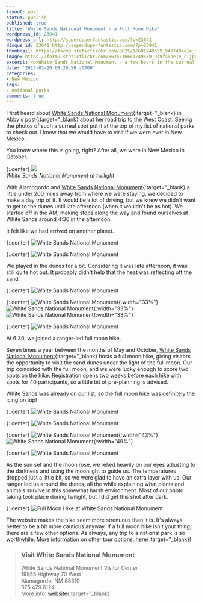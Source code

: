 ```yaml
---
layout: post
status: publish
published: true
title: 'White Sands National Monument - a Full Moon Hike'
wordpress_id: 23041
wordpress_url: http://superduperfantastic.com/?p=23041
disqus_id: 23041 http://superduperfantastic.com/?p=23041
thumbnail: https://farm9.staticflickr.com/8625/16681749359_949f40ae1e_q.jpg
image: https://farm9.staticflickr.com/8625/16681749359_949f40ae1e_c.jpg
excerpt: <p>White Sands National Monument - a few hours in the surreal surroundings of sand dunes in Alamogordo, New Mexico, and a full moon hike!</p>
date: '2015-03-20 08:20:50 -0700'
categories:
- New Mexico
tags:
- national parks
comments: true
---
```

I first heard about [White Sands National Monument](http://www.nps.gov/whsa/index.htm "White Sands National Monument"){:target="_blank} in [Abby's post](http://www.ageektragedy.net/road-trip-part-one/ "A Geek Tragedy: Road Trip, Part One"){:target="_blank} about her road trip to the West Coast. Seeing the photos of such a surreal spot put it at the top of my list of national parks to check out. I knew that we would have to visit if we were ever in New Mexico.

You know where this is going, right? After all, we were in New Mexico in October.

{:.center}
![](https://farm6.staticflickr.com/5609/15608590115_057135c05a_c.jpg)  
_White Sands National Monument at twilight_

With Alamogordo and [White Sands National Monument](http://www.nps.gov/whsa/index.htm "White Sands National Monument"){:target="_blank} a little under 200 miles away from where we were staying, we decided to make a day trip of it. It would be a lot of driving, but we knew we didn't want to get to the dunes until late afternoon (when it wouldn't be as hot). We started off in the AM, making stops along the way and found ourselves at White Sands around 4:30 in the afternoon.

It felt like we had arrived on another planet.

{:.center}
![White Sands National Monument](https://farm8.staticflickr.com/7591/16680267148_18ac83ba8e_c.jpg)  

{:.center}
![White Sands National Monument](https://farm9.staticflickr.com/8625/16681749359_949f40ae1e_c.jpg)

We played in the dunes for a bit. Considering it was late afternoon, it was still quite hot out. It probably didn't help that the heat was reflecting off the sand.

{:.center}
![White Sands National Monument](https://farm4.staticflickr.com/3953/15584868186_8feaa5401c_c.jpg)  

{:.center}
![White Sands National Monument](https://farm4.staticflickr.com/3939/15421914869_9a524fae71_m.jpg){:width="33%"} ![White Sands National Monument](https://farm4.staticflickr.com/3944/15608547995_7c060e708f_m.jpg){:width="33%"} ![White Sands National Monument](https://farm8.staticflickr.com/7640/16872567282_ea26ea6ddc_m.jpg){:width="33%"}  

{:.center}
![White Sands National Monument](https://farm4.staticflickr.com/3954/15609376962_e5b71aeb69_c.jpg)

At 6:30, we joined a ranger-led full moon hike.

Seven times a year between the months of May and October, [White Sands National Monument](http://www.nps.gov/whsa/index.htm "White Sands National Monument"){:target="_blank} hosts a full moon hike, giving visitors the opportunity to visit the sand dunes under the light of the full moon. Our trip coincided with the full moon, and we were lucky enough to score two spots on the hike. Registration opens two weeks before each hike with spots for 40 participants, so a little bit of pre-planning is advised.

White Sands was already on our list, so the full moon hike was definitely the icing on top!

{:.center}
![White Sands National Monument](https://farm6.staticflickr.com/5616/15421931429_71be92af76_c.jpg)  

{:.center}
![White Sands National Monument](https://farm6.staticflickr.com/5599/14988441343_6f2471e37d_c.jpg)  

{:.center}
![White Sands National Monument](https://farm8.staticflickr.com/7611/16247910123_4a5822e109.jpg){:width="43%"} ![White Sands National Monument](https://farm4.staticflickr.com/3936/15609407872_703aebf742.jpg){:width="49%"}  

{:.center}
![White Sands National Monument](https://farm6.staticflickr.com/5616/15609412312_289ab6381f_c.jpg)

As the sun set and the moon rose, we relied heavily on our eyes adjusting to the darkness and using the moonlight to guide us. The temperatures dropped just a little bit, so we were glad to have an extra layer with us. Our ranger led us around the dunes, all the while explaining what plants and animals survive in this somewhat harsh environment. Most of our photo taking took place during twilight, but I did get this shot after dark.

{:.center}
![Full Moon Hike at White Sands National Monument](https://farm6.staticflickr.com/5611/15584922576_43492b9956_c.jpg)

The website makes the hike seem more strenuous than it is. It's always better to be a bit more cautious anyway. If a full moon hike isn't your thing, there are a few other options. As always, any trip to a national park is so worthwhile. More information on other tour options: [here](http://www.nps.gov/whsa/planyourvisit/feesandreservations.htm){:target="_blank}!

>### Visit White Sands National Monument
>
>White Sands National Monument Visitor Center  
>19955 Highway 70 West  
>Alamagordo, NM 88310  
>575.479.6124  
>More info: [website](http://www.nps.gov/whsa/index.htm "White Sands National Monument"){:target="_blank}
